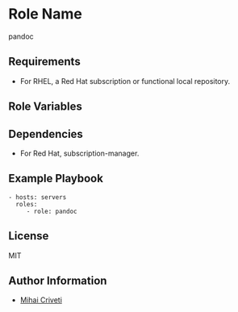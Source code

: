 Role Name
=========

pandoc

Requirements
------------

- For RHEL, a Red Hat subscription or functional local repository.

Role Variables
--------------


Dependencies
------------

- For Red Hat, subscription-manager.

Example Playbook
----------------

    - hosts: servers
      roles:
         - role: pandoc

License
-------

MIT

Author Information
------------------

- [Mihai Criveti](https://www.linkedin.com/in/crivetimihai/)
